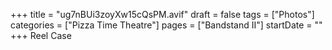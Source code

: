 +++
title = "ug7nBUi3zoyXw15cQsPM.avif"
draft = false
tags = ["Photos"]
categories = ["Pizza Time Theatre"]
pages = ["Bandstand II"]
startDate = ""
+++
Reel Case
